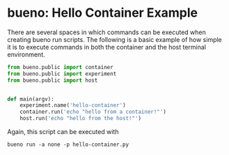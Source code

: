 # bueno: Hello Container Example
There are several spaces in which commands can be executed when creating 
bueno run scripts. The following is a basic example of how simple it is
to execute commands in both the container and the host terminal environment.

```Python
from bueno.public import container
from bueno.public import experiment
from bueno.public import host


def main(argv):
    experiment.name('hello-container')
    container.run('echo "hello from a container!"')
    host.run('echo "hello from the host!"')
```

Again, this script can be executed with
```shell
bueno run -a none -p hello-container.py
```
